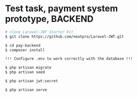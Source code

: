 # Test task, payment system prototype, BACKEND

``` bash
# clone Laravel-JWT Starter Kit
$ git clone https://github.com/neatpro/Laravel-JWT.git

$ cd pay-backend
$ composer install

!!! Configure .env to work correctly with the database !!!

$ php artisan migrate
$ php artisan seed

$ php artisan jwt:secret

$ php artisan serve

```
